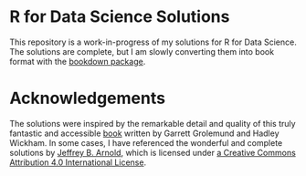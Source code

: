 # R for Data Science Solutions

This repository is a work-in-progress of my solutions for R for Data Science. The solutions are complete, but I am slowly converting them into book format with the [bookdown package](https://bookdown.org). 

# Acknowledgements
The solutions were inspired by the remarkable detail and quality of this truly fantastic and accessible [book](https://r4ds.had.co.nz/index.html) written by Garrett Grolemund and Hadley Wickham. In some cases, I have referenced the wonderful and complete solutions by [Jeffrey B. Arnold](https://jrnold.github.io/r4ds-exercise-solutions/index.html), which is licensed under [a Creative Commons Attribution 4.0 International License](https://creativecommons.org/licenses/by/4.0/).
